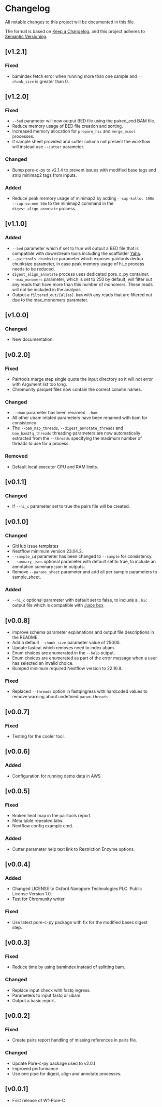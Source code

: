 # Changelog
All notable changes to this project will be documented in this file.

The format is based on [Keep a Changelog](https://keepachangelog.com/en/1.1.0/),
and this project adheres to [Semantic Versioning](https://semver.org/spec/v2.0.0.html).

## [v1.2.1]
### Fixed
- bamindex fetch error when running more than one sample and `--chunk_size` is greater than 0.
  
## [v1.2.0]
### Fixed
- `--bed` parameter will now output BED file using the paired_end BAM file.
- Reduce memory usage of BED file creation and sorting.
- Increased memory allocation for `prepare_hic` and `merge_mcool` processes.
- If sample sheet provided and cutter column not present the workflow will instead use `--cutter` parameter.
### Changed
- Bump pore-c-py to v2.1.4 to prevent issues with modified base tags and strip minimap2 tags from inputs.
### Added
- Reduce peak memory usage of minimap2 by adding `--cap-kalloc 100m --cap-sw-mem 50m` to the minimap2 command in the `digest_align_annotate` process.

## [v1.1.0]
### Added
- `--bed` parameter which if set to true will output a BED file that is compatible with downstream tools including the scaffolder [Yahs](https://github.com/c-zhou/yahs).
- `--pairtools_chunksize` parameter which exposes pairtools dedup chunksize parameter, in case peak memory usage of hi_c process needs to be reduced.
- `digest_align_annotate` process uses dedicated pore_c_py container.
- `--max_monomers` parameter, which is set to 250 by default, will filter out any reads that have more than this number of monomers. These reads will not be included in the analysis.
- Output a `filtered_out/{alias}.bam` with any reads that are filtered out due to the max_monomers parameter.

## [v1.0.0]
### Changed
- New documentation.

## [v0.2.0]
### Fixed
- Pairtools merge step single quote the input directory so it will not error with Argument list too long.
- Chromunity parquet files now contain the correct column names.
### Changed
- `--ubam` parameter has been renamed `--bam`
- All other ubam related parameters have been renamed with bam for consistency
- The `--bam_map_threads`, `--digest_annotate_threads` and `bam_bam2fq_threads` threading parameters are now automatically extracted from the `--threads` specifying the maximum number of threads to use for a process.
### Removed
- Default local executor CPU and RAM limits.

## [v0.1.1]
### Changed
- If `--hi_c` parameter set to true the pairs file will be created. 

## [v0.1.0]
### Changed
- GitHub issue templates
- Nextflow minimum version 23.04.2.
- `--sample_id` parameter has been changed to `--sample` for consistency.
- `--summary_json` optional parameter with default set to true, to include an annotation summary json in outputs.
- Remove `--params_sheet` parameter and add all per sample parameters to sample_sheet.

### Added
- `--hi_c` optional parameter with default set to false, to include a `.hic` output file which is compatible with [Juice box](https://www.aidenlab.org/juicebox/).

## [v0.0.8]
* Improve schema parameter explanations and output file descriptions in the README.
* Add a default `--chunk_size` parameter value of 25000.
* Update fastcat which removes need to index ubam.
* Enum choices are enumerated in the `--help` output.
* Enum choices are enumerated as part of the error message when a user has selected an invalid choice.
* Bumped minimum required Nextflow version to 22.10.8.

### Fixed
- Replaced `--threads` option in fastqingress with hardcoded values to remove warning about undefined `param.threads`

## [v0.0.7]
### Fixed
- Testing for the cooler tool.

## [v0.0.6]
### Added
- Configuration for running demo data in AWS

## [v0.0.5]
### Fixed
- Broken heat map in the pairtools report.
- Meta table repeated tabs.
- Nextflow config example cmd.

### Added
- Cutter parameter help text link to Restriction Enzyme options.

## [v0.0.4]
### Added
- Changed LICENSE to Oxford Nanopore Technologies PLC. Public License Version 1.0.
- Test for Chromunity writer

### Fixed
- Use latest pore-c-py package with fix for the modified bases digest step.

## [v0.0.3]
### Fixed
- Reduce time by using bamindex instead of splitting bam.

### Changed
- Replace input check with fastq ingress.
- Parameters to input fastq or ubam.
- Output a basic report.

## [v0.0.2]
### Fixed
- Create pairs report handling of missing references in pairs file.

### Changed
- Update Pore-c-py package used to v2.0.1
- Improved performance
- Use one pipe for digest, align and annotate processes.

## [v0.0.1]
* First release of Wf-Pore-C


